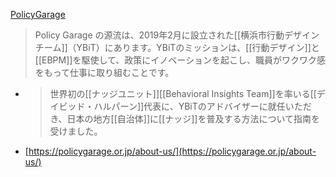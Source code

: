
[PolicyGarage](https://policygarage.or.jp/)

> Policy Garage の源流は、2019年2月に設立された[[横浜市行動デザインチーム]]（YBiT）にあります。YBiTのミッションは、[[行動デザイン]]と[[EBPM]]を駆使して、政策にイノベーションを起こし、職員がワクワク感をもって仕事に取り組むことです。
- > 世界初の[[ナッジユニット]][[Behavioral Insights Team]]を率いる[[デイビッド・ハルパーン]]代表に、YBiTのアドバイザーに就任いただき、日本の地方[[自治体]]に[[ナッジ]]を普及する方法について指南を受けました。
- [https://policygarage.or.jp/about-us/](https://policygarage.or.jp/about-us/)
